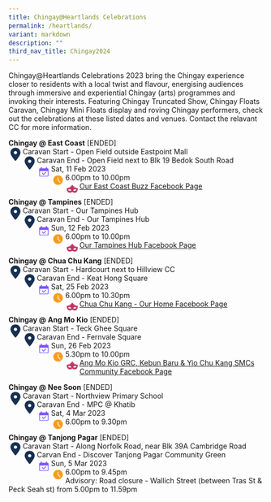 ```yaml
---
title: Chingay@Heartlands Celebrations
permalink: /heartlands/
variant: markdown
description: ""
third_nav_title: Chingay2024
---
```

Chingay@Heartlands Celebrations 2023 bring the Chingay experience closer to residents with a local twist and flavour, energising audiences through immersive and experiential Chingay (arts) programmes and invoking their interests. Featuring Chingay Truncated Show, Chingay Floats Caravan, Chingay Mini Floats display and roving Chingay performers, check out the celebrations at these listed dates and venues. Contact the relavant CC for more information.

**Chingay @ East Coast** [ENDED]<br>
<img src="/images/Heartlands/Pin.png" style="float:left; width:28px;height:28px">
Caravan Start - Open Field outside Eastpoint Mall<br><img src="/images/Heartlands/Pin.png" style="float:left; width:28px;height:28px">
Caravan End - Open Field next to Blk 19 Bedok South Road<br>
<img src="/images/Heartlands/Cal.png" style="float:left; width:28px;height:28px">Sat, 11 Feb 2023<br>
<img src="/images/Heartlands/Clock.png" style="float:left; width:28px;height:28px">6.00pm to 10.00pm<br>
<img src="/images/Heartlands/Tel.png" style="float:left; width:28px;height:28px"><a href="https://www.facebook.com/OurEastCoastBuzz/">Our East Coast Buzz Facebook Page</a>
<br>


**Chingay @ Tampines** [ENDED]<br>
<img src="/images/Heartlands/Pin.png" style="float:left; width:28px;height:28px">
Caravan Start - Our Tampines Hub<br>
<img src="/images/Heartlands/Pin.png" style="float:left; width:28px;height:28px">
Caravan End - Our Tampines Hub<br>
<img src="/images/Heartlands/Cal.png" style="float:left; width:28px;height:28px">Sun, 12 Feb 2023<br>
<img src="/images/Heartlands/Clock.png" style="float:left; width:28px;height:28px">6.00pm to 10.00pm<br>
<img src="/images/Heartlands/Tel.png" style="float:left; width:28px;height:28px"><a href="https://www.facebook.com/OurTampinesHub/">Our Tampines Hub Facebook Page</a>
<br>


**Chingay @ Chua Chu Kang** [ENDED]<br>
<img src="/images/Heartlands/Pin.png" style="float:left; width:28px;height:28px">
Caravan Start - Hardcourt next to Hillview CC<br>
<img src="/images/Heartlands/Pin.png" style="float:left; width:28px;height:28px">
Caravan End - Keat Hong Square<br>
<img src="/images/Heartlands/Cal.png" style="float:left; width:28px;height:28px">Sat, 25 Feb 2023<br>
<img src="/images/Heartlands/Clock.png" style="float:left; width:28px;height:28px">6.00pm to 10.30pm<br>
<img src="/images/Heartlands/Tel.png" style="float:left; width:28px;height:28px"><a href="https://www.facebook.com/100064457995359/posts/pfbid02trRQEWQkRe7whbj26TQG2vBMqLroTaw4nEQdo2rVAyPKQ6Boo1zMFkvHwoSX799Dl/?d=w&amp;mibextid=qC1gEa">Chua Chu Kang - Our Home Facebook Page</a>
<br>

**Chingay @ Ang Mo Kio** [ENDED]<br>
<img src="/images/Heartlands/Pin.png" style="float:left; width:28px;height:28px">
Caravan Start - Teck Ghee Square<br>
<img src="/images/Heartlands/Pin.png" style="float:left; width:28px;height:28px">
Caravan End - Fernvale Square<br>
<img src="/images/Heartlands/Cal.png" style="float:left; width:28px;height:28px">Sun, 26 Feb 2023<br>
<img src="/images/Heartlands/Clock.png" style="float:left; width:28px;height:28px">5.30pm to 10.00pm<br>
<img src="/images/Heartlands/Tel.png" style="float:left; width:28px;height:28px"><a href="https://www.facebook.com/amkgrckbycksmcs">Ang Mo Kio GRC, Kebun Baru &amp; Yio Chu Kang SMCs Community Facebook Page</a>
<br>

**Chingay @ Nee Soon**  [ENDED]<br>
<img src="/images/Heartlands/Pin.png" style="float:left; width:28px;height:28px">
Caravan Start - Northview Primary School<br>
<img src="/images/Heartlands/Pin.png" style="float:left; width:28px;height:28px">
Caravan End - MPC @ Khatib<br><!--
<img src="/images/Heartlands/Tel.png" style="float:left; width:28px;height:28px"/>
Tel: 6506 0900<br>-->
<img src="/images/Heartlands/Cal.png" style="float:left; width:28px;height:28px">Sat, 4 Mar 2023<br>
<img src="/images/Heartlands/Clock.png" style="float:left; width:28px;height:28px">6.00pm to 9.30pm

**Chingay @ Tanjong Pagar**  [ENDED]<br>
<img src="/images/Heartlands/Pin.png" style="float:left; width:28px;height:28px">
Caravan Start - Along Norfolk Road, near Blk 39A Cambridge Road<br>
<img src="/images/Heartlands/Pin.png" style="float:left; width:28px;height:28px">
Carvan End - Discover Tanjong Pagar Community Green<br><!--
<img src="/images/Heartlands/Tel.png" style="float:left; width:28px;height:28px"/>
Tel: 6506 0900<br>-->
<img src="/images/Heartlands/Cal.png" style="float:left; width:28px;height:28px">Sun, 5 Mar 2023<br>
<img src="/images/Heartlands/Clock.png" style="float:left; width:28px;height:28px">6.00pm to 9.45pm<br>
Advisory: Road closure - Wallich Street (between Tras St &amp; Peck Seah st) from 5.00pm to 11.59pm